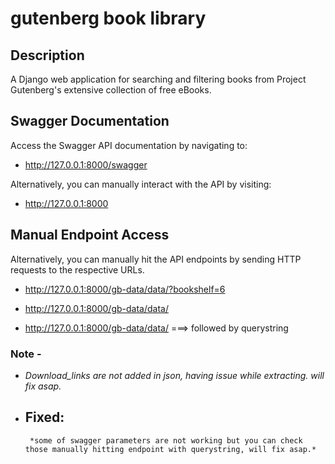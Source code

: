 # gutenberg book library

## Description

A Django web application for searching and filtering books from Project Gutenberg's extensive collection of free eBooks.

## Swagger Documentation

Access the Swagger API documentation by navigating to:

- http://127.0.0.1:8000/swagger

Alternatively, you can manually interact with the API by visiting:

- http://127.0.0.1:8000

## Manual Endpoint Access

Alternatively, you can manually hit the API endpoints by sending HTTP requests to the respective URLs.

- http://127.0.0.1:8000/gb-data/data/?bookshelf=6

- http://127.0.0.1:8000/gb-data/data/

- http://127.0.0.1:8000/gb-data/data/    ===> followed by querystring

### Note - 
- *Download_links are not added in json, having issue while extracting. will fix asap.*

- ## Fixed:
       *some of swagger parameters are not working but you can check those manually hitting endpoint with querystring, will fix asap.*

